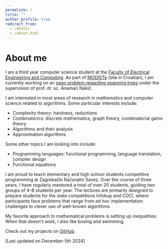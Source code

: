 ```yaml
---
permalink: /
title: ""
author_profile: true
redirect_from: 
  - /about/
  - /about.html
---
```


About me
==========

I am a third year computer science student at the [Faculty of Electrical Engineering and Computing](https://www.fer.unizg.hr/en). 
As part of [MODISTe](https://www.fer.unizg.hr/modiste) (site in Croatian), 
I am currently working on an [open problem regarding spanning trees](http://garden.irmacs.sfu.ca/op/minimal_graphs_with_a_prescribed_number_of_spanning_trees) 
under the supervision of prof. dr. sc. Anamari Nakić.

I am interested in most areas of research in mathematics and computer science related to algorithms. 
Some particular interests include:  
- Complexity theory: hardness, reductions
- Combinatorics: discrete mathematics, graph theory, combinatorial game theory
- Algorithms and their analysis
- Approximation algorithms

Some other topics I am looking into include:
- Programming languages: functional programming, language translation, compiler design
- Functional equations

I am proud to teach elementary and high school students 
competitive programming at Zagrebački Računalni Savez.
Over the course of three years, I have regularly mentored a total of over 20 students,
guiding two groups of 4–8 students per year.
The lectures are primarily designed to prepare students for the state
competitions Infokup and COCI, where participants face problems that range from ad hoc implementation
challenges to clever use of well-known algorithms.

My favorite approach to mathematical problems is setting up inequalities.
When that doesn't work, I also like boxing and swimming.

Check out my projects on [GitHub](https://github.com/martinmajsec).


[Last updated on December 5th 2024]